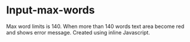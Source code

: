 # Input-max-words
Max word limits is 140. When more than 140 words text area become red and shows error message.
Created using inline Javascript.
